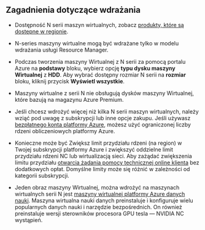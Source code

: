 ## <a name="deployment-considerations"></a>Zagadnienia dotyczące wdrażania

* Dostępność N serii maszyn wirtualnych, zobacz [produkty, które są dostępne w regionie](https://azure.microsoft.com/en-us/regions/services/).

* N-series maszyny wirtualne mogą być wdrażane tylko w modelu wdrażania usługi Resource Manager.

* Podczas tworzenia maszyny Wirtualnej z N serii za pomocą portalu Azure na **podstawy** bloku, wybierz opcję **typu dysku maszyny Wirtualnej** z **HDD**. Aby wybrać dostępny rozmiar N serii na **rozmiar** bloku, kliknij przycisk **Wyświetl wszystkie**.

* Maszyny wirtualne z serii N nie obsługują dysków maszyny Wirtualnej, które bazują na magazynu Azure Premium.

* Jeśli chcesz wdrożyć więcej niż kilka N serii maszyn wirtualnych, należy wziąć pod uwagę z subskrypcji lub inne opcje zakupu. Jeśli używasz [bezpłatnego konta platformy Azure](https://azure.microsoft.com/free/), możesz użyć ograniczonej liczby rdzeni obliczeniowych platformy Azure.

* Konieczne może być Zwiększ limit przydziału rdzeni (na region) w Twojej subskrypcji platformy Azure i zwiększyć oddzielne limit przydziału rdzeni NC lub wirtualizacją sieci. Aby zażądać zwiększenia limitu przydziału [otwarcia żądania pomocy technicznej online klienta](../articles/azure-supportability/how-to-create-azure-support-request.md) bez dodatkowych opłat. Domyślne limity może się różnić w zależności od kategorii subskrypcji.

* Jeden obraz maszyny Wirtualnej, można wdrożyć na maszynach wirtualnych serii N jest [maszyny wirtualnej platformy Azure danych nauki](../articles/machine-learning/data-science-virtual-machine/overview.md). Maszyna wirtualna nauki danych preinstaluje i konfiguruje wielu popularnych danych nauki i narzędzie bezpośrednich. On również preinstaluje wersji sterowników procesora GPU tesla — NVIDIA NC wystąpień.





